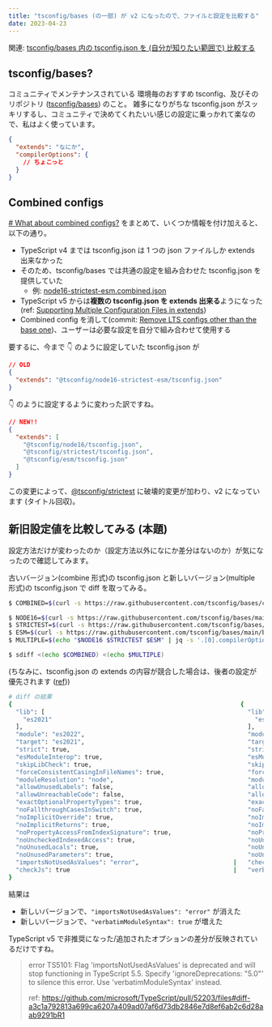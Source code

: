 ```yaml
---
title: "tsconfig/bases (の一部) が v2 になったので、ファイルと設定を比較する"
date: 2023-04-23
---
```


関連: [tsconfig/bases 内の tsconfig.json を (自分が知りたい範囲で) 比較する](../tsconfig-bases-diff)

## tsconfig/bases?

コミュニティでメンテナンスされている 環境毎のおすすめ tsconfig、及びそのリポジトリ ([tsconfig/bases](https://github.com/tsconfig/bases)) のこと。
雑多になりがちな tsconfig.json がスッキリするし、コミュニティで決めてくれたいい感じの設定に乗っかれて楽なので、私はよく使っています。

```json
{
  "extends": "なにか",
  "compilerOptions": {
    // ちょこっと
  }
}
```

## Combined configs

[# What about combined configs?](https://github.com/tsconfig/bases#what-about-combined-configs) をまとめて、いくつか情報を付け加えると、以下の通り。

- TypeScript v4 までは tsconfig.json は 1 つの json ファイルしか extends 出来なかった
- そのため、tsconfig/bases では共通の設定を組み合わせた tsconfig.json を提供していた
  - 例: [node16-strictest-esm.combined.json](https://github.com/tsconfig/bases/blob/ca718dd359bab60057e6df1256324291efd05546/bases/node16-strictest-esm.combined.json)
- TypeScript v5 からは**複数の tsconfig.json を extends 出来る**ようになった (ref: [Supporting Multiple Configuration Files in extends](https://devblogs.microsoft.com/typescript/announcing-typescript-5-0-rc/#supporting-multiple-configuration-files-in-extends))
- Combined config を消して(commit: [Remove LTS configs other than the base one](https://github.com/tsconfig/bases/commit/0ae4791797d8ba3dd2bca9aca880eb2d3e30e6fb))、ユーザーは必要な設定を自分で組み合わせて使用する

要するに、今まで 👇 のように設定していた tsconfig.json が

```json
// OLD
{
  "extends": "@tsconfig/node16-strictest-esm/tsconfig.json"
}
```

👇 のように設定するように変わった訳ですね。

```json
// NEW!!
{
  "extends": [
    "@tsconfig/node16/tsconfig.json",
    "@tsconfig/strictest/tsconfig.json",
    "@tsconfig/esm/tsconfig.json"
  ]
}
```

この変更によって、[@tsconfig/strictest](https://www.npmjs.com/package/@tsconfig/strictest) に破壊的変更が加わり、v2 になっています (タイトル回収)。

## 新旧設定値を比較してみる (本題)

設定方法だけが変わったのか（設定方法以外になにか差分はないのか）が気になったので確認してみます。

古いバージョン(combine 形式)の tsconfig.json と新しいバージョン(multiple 形式)の tsconfig.json で diff を取ってみる。

```bash
$ COMBINED=$(curl -s https://raw.githubusercontent.com/tsconfig/bases/ca718dd359bab60057e6df1256324291efd05546/bases/node16-strictest-esm.combined.json | grep -v "//" | jq  ".compilerOptions")

$ NODE16=$(curl -s https://raw.githubusercontent.com/tsconfig/bases/main/bases/node16.json)
$ STRICTEST=$(curl -s https://raw.githubusercontent.com/tsconfig/bases/main/bases/strictest.json)
$ ESM=$(curl -s https://raw.githubusercontent.com/tsconfig/bases/main/bases/esm.json)
$ MULTIPLE=$(echo "$NODE16 $STRICTEST $ESM" | jq -s '.[0].compilerOptions * .[1].compilerOptions * .[2].compilerOptions')

$ sdiff <(echo $COMBINED) <(echo $MULTIPLE)
```

(ちなみに、tsconfig.json の extends の内容が競合した場合は、後者の設定が優先されます ([ref](https://devblogs.microsoft.com/typescript/announcing-typescript-5-0-rc/#supporting-multiple-configuration-files-in-extends)))

```bash
# diff の結果
{                                                               {
  "lib": [                                                        "lib": [
    "es2021"                                                        "es2021"
  ],                                                              ],
  "module": "es2022",                                             "module": "es2022",
  "target": "es2021",                                             "target": "es2021",
  "strict": true,                                                 "strict": true,
  "esModuleInterop": true,                                        "esModuleInterop": true,
  "skipLibCheck": true,                                           "skipLibCheck": true,
  "forceConsistentCasingInFileNames": true,                       "forceConsistentCasingInFileNames": true,
  "moduleResolution": "node",                                     "moduleResolution": "node",
  "allowUnusedLabels": false,                                     "allowUnusedLabels": false,
  "allowUnreachableCode": false,                                  "allowUnreachableCode": false,
  "exactOptionalPropertyTypes": true,                             "exactOptionalPropertyTypes": true,
  "noFallthroughCasesInSwitch": true,                             "noFallthroughCasesInSwitch": true,
  "noImplicitOverride": true,                                     "noImplicitOverride": true,
  "noImplicitReturns": true,                                      "noImplicitReturns": true,
  "noPropertyAccessFromIndexSignature": true,                     "noPropertyAccessFromIndexSignature": true,
  "noUncheckedIndexedAccess": true,                               "noUncheckedIndexedAccess": true,
  "noUnusedLocals": true,                                         "noUnusedLocals": true,
  "noUnusedParameters": true,                                     "noUnusedParameters": true,
  "importsNotUsedAsValues": "error",                          |   "checkJs": true,
  "checkJs": true                                             |   "verbatimModuleSyntax": true
}
```

結果は

- 新しいバージョンで、`"importsNotUsedAsValues": "error"` が消えた
- 新しいバージョンで、`"verbatimModuleSyntax": true` が増えた

TypeScript v5 で非推奨になった/追加されたオプションの差分が反映されているだけですね。

> error TS5101: Flag 'importsNotUsedAsValues' is deprecated and will stop functioning in TypeScript 5.5. Specify 'ignoreDeprecations: "5.0"' to silence this error.
> Use 'verbatimModuleSyntax' instead.
>
> ref: https://github.com/microsoft/TypeScript/pull/52203/files#diff-a3c1a792813a699ca6207a409ad07af6d73db2846e7d8ef6ab2c6d28aab9291bR1
